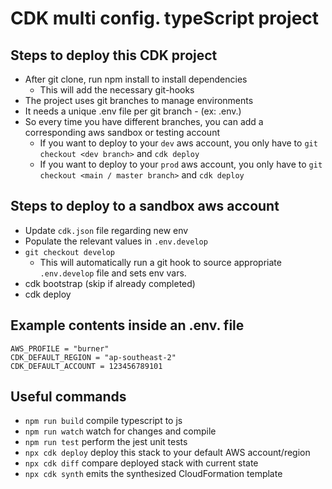 # CDK multi config. typeScript project

## Steps to deploy this CDK project

- After git clone, run npm install to install dependencies
  - This will add the necessary git-hooks
- The project uses git branches to manage environments
- It needs a unique .env file per git branch - (ex: .env.<branch-name>)
- So every time you have different branches, you can add a corresponding aws sandbox or testing account
  - If you want to deploy to your `dev` aws account, you only have to `git checkout <dev branch>` and `cdk deploy`
  - If you want to deploy to your `prod` aws account, you only have to `git checkout <main / master branch>` and `cdk deploy`

## Steps to deploy to a sandbox aws account

- Update `cdk.json` file regarding new env
- Populate the relevant values in `.env.develop`
- `git checkout develop`
  - This will automatically run a git hook to source appropriate `.env.develop` file and sets env vars.
- cdk bootstrap (skip if already completed)
- cdk deploy

## Example contents inside an .env.<branch-name> file

```
AWS_PROFILE = "burner"
CDK_DEFAULT_REGION = "ap-southeast-2"
CDK_DEFAULT_ACCOUNT = 123456789101
```

## Useful commands

- `npm run build` compile typescript to js
- `npm run watch` watch for changes and compile
- `npm run test` perform the jest unit tests
- `npx cdk deploy` deploy this stack to your default AWS account/region
- `npx cdk diff` compare deployed stack with current state
- `npx cdk synth` emits the synthesized CloudFormation template
